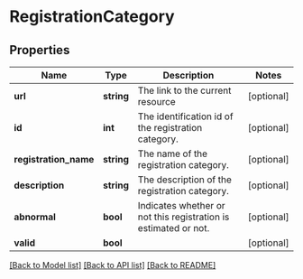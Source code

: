 # RegistrationCategory

## Properties
Name | Type | Description | Notes
------------ | ------------- | ------------- | -------------
**url** | **string** | The link to the current resource | [optional] 
**id** | **int** | The identification id of the registration category. | [optional] 
**registration_name** | **string** | The name of the registration category. | [optional] 
**description** | **string** | The description of the registration category. | [optional] 
**abnormal** | **bool** | Indicates whether or not this registration is estimated or not. | [optional] 
**valid** | **bool** |  | [optional] 

[[Back to Model list]](../../README.md#documentation-for-models) [[Back to API list]](../../README.md#documentation-for-api-endpoints) [[Back to README]](../../README.md)

